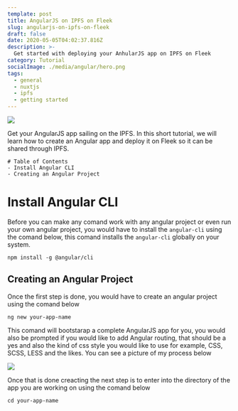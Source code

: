 ```yaml
---
template: post
title: AngularJS on IPFS on Fleek
slug: angularjs-on-ipfs-on-fleek
draft: false
date: 2020-05-05T04:02:37.816Z
description: >-
  Get started with deploying your AnhularJS app on IPFS on Fleek
category: Tutorial
socialImage: ./media/angular/hero.png
tags:
  - general
  - nuxtjs
  - ipfs
  - getting started
---
```


![](images/angular/hero.png)


Get your AngularJS app sailing on the IPFS. In this short tutorial, we will learn how to create an Angular app and deploy it on Fleek so it can be shared through IPFS.

```
# Table of Contents
- Install Angular CLI
- Creating an Angular Project

```

# Install Angular CLI

Before you can make any comand work with any angular project or even run your own angular project, you would have to  install the `angular-cli` using the comand below, this comand installs the `angular-cli` globally on your system.

```
npm install -g @angular/cli
```

## Creating an Angular Project

Once the first step is done, you would have to create an angular project using the comand below

```
ng new your-app-name
```

This comand will bootstarap a complete AngularJS app for you, you would also be prompted if you would like to add Angular routing, that should be a yes and also the kind of css style you would like to use for example, CSS, SCSS, LESS and the likes. You can see a picture of my process below

![](images/angular/terminal.png)

Once that is done creacting the next step is to enter into the directory of the app you are working on using the comand below

```
cd your-app-name
```



